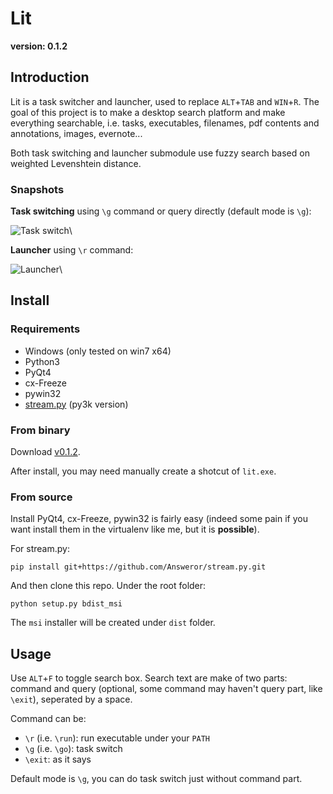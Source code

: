 # Lit

**version: 0.1.2**

## Introduction

Lit is a task switcher and launcher, used to replace `ALT`+`TAB` and `WIN`+`R`. The goal of this project is to make a desktop search platform and make everything searchable, i.e. tasks, executables, filenames, pdf contents and annotations, images, evernote...

Both task switching and launcher submodule use fuzzy search based on weighted Levenshtein distance.

### Snapshots

**Task switching** using `\g` command or query directly (default mode is `\g`):

![Task switch](http://dl.answeror.com/u/3450602/lit.go.png)\ 

**Launcher** using `\r` command:

![Launcher](http://dl.answeror.com/u/3450602/lit.run.png)\ 

## Install

### Requirements

* Windows (only tested on win7 x64)
* Python3
* PyQt4
* cx-Freeze
* pywin32
* [stream.py](http://github.com/Answeror/stream.py) (py3k version)

### From binary

Download [v0.1.2](http://dl.answeror.com/u/3450602/lit-0.1.2-win32.msi).

After install, you may need manually create a shotcut of `lit.exe`.

### From source

Install PyQt4, cx-Freeze, pywin32 is fairly easy (indeed some pain if you want install them in the virtualenv like me, but it is **possible**).

For stream.py:

```
pip install git+https://github.com/Answeror/stream.py.git
```

And then clone this repo. Under the root folder:

```
python setup.py bdist_msi
```

The `msi` installer will be created under `dist` folder.

## Usage

Use `ALT`+`F` to toggle search box. Search text are make of two parts: command and query (optional, some command may haven't query part, like `\exit`), seperated by a space.

Command can be:

* `\r` (i.e. `\run`): run executable under your `PATH`
* `\g` (i.e. `\go`): task switch
* `\exit`: as it says

Default mode is `\g`, you can do task switch just without command part.
